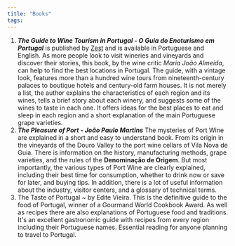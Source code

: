 ```yaml
---
title: "Books"
tags:
---
```


1. **_The Guide to Wine Tourism in Portugal - O Guia do Enoturismo em Portugal_** is published by [Zest](http://www.zestbooks.pt/#!product/prd15/3183810111/guia-de-enoturismo-em-portugal) and is available in Portuguese and English. As more people look to visit wineries and vineyards and discover their stories, this book, by the wine critic _Maria João Almeida_, can help to find the best locations in Portugal. The guide, with a vintage look, features more than a hundred wine tours from nineteenth-century palaces to boutique hotels and century-old farm houses. It is not merely a list, the author explains the characteristics of each region and its wines, tells a brief story about each winery, and suggests some of the wines to taste in each one. It offers ideas for the best places to eat and sleep in each region and a short explanation of the main Portuguese grape varieties.
2. **_The Pleasure of Port - João Paulo Martins_** The mysteries of Port Wine are explained in a short and easy to understand book. From its origin in the vineyards of the Douro Valley to the port wine cellars of Vila Nova de Guia. There is information on the history, manufacturing methods, grape varieties, and the rules of the **Denominação de Origem**. But most importantly, the various types of Port Wine are clearly explained, including their best time for consumption, whether to drink now or save for later, and buying tips. In addition, there is a lot of useful information about the industry, visitor centers, and a glossary of technical terms.
3. The Taste of Portugal ~ by Edite Vieira. This is the definitive guide to the food of Portugal, winner of a Gourmand World Cookbook Award. As well as recipes there are also explanations of Portuguese food and traditions. It's an excellent gastronomic guide with recipes from every region including their Portuguese names. Essential reading for anyone planning to travel to Portugal.
